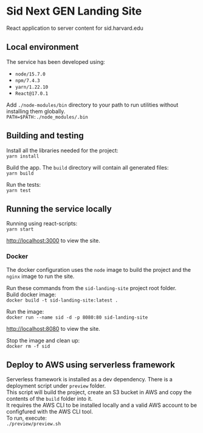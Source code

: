 # Sid Next GEN Landing Site
React application to server content for sid.harvard.edu

## Local environment
The service has been developed using:
* `node/15.7.0`
* `npm/7.4.3`
* `yarn/1.22.10`
* `React@17.0.1`

Add `./node-modules/bin` directory to your path to run utilities without installing them globally.  
`PATH=$PATH:./node_modules/.bin`

## Building and testing
Install all the libraries needed for the project:  
`yarn install`

Build the app. The `build` directory will contain all generated files:  
`yarn build`

Run the tests:  
`yarn test`

## Running the service locally
Running using react-scripts:  
`yarn start`

[http://localhost:3000](http://localhost:3000) to view the site.

### Docker
The docker configuration uses the `node` image to build the project and the `nginx` image to run the site.

Run these commands from the `sid-landing-site` project root folder.  
Build docker image:  
`docker build -t sid-landing-site:latest .`

Run the image:   
`docker run --name sid -d -p 8080:80 sid-landing-site`

[http://localhost:8080](http://localhost:8080) to view the site.

Stop the image and clean up:  
`docker rm -f sid`

## Deploy to AWS using serverless framework
Serverless framework is installed as a dev dependency. There is a deployment script under `preview` folder.  
This script will build the project, create an S3 bucket in AWS and copy the contents of the `build` folder into it.  
It requires the AWS CLI to be installed locally and a valid AWS account to be configfured with the AWS CLI tool.  
To run, execute:  
`./preview/preview.sh`



